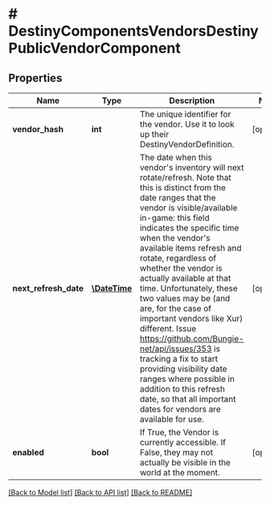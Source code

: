 # # DestinyComponentsVendorsDestinyPublicVendorComponent

## Properties

Name | Type | Description | Notes
------------ | ------------- | ------------- | -------------
**vendor_hash** | **int** | The unique identifier for the vendor. Use it to look up their DestinyVendorDefinition. | [optional]
**next_refresh_date** | [**\DateTime**](\DateTime.md) | The date when this vendor&#39;s inventory will next rotate/refresh.  Note that this is distinct from the date ranges that the vendor is visible/available in-game: this field indicates the specific time when the vendor&#39;s available items refresh and rotate, regardless of whether the vendor is actually available at that time. Unfortunately, these two values may be (and are, for the case of important vendors like Xur) different.  Issue https://github.com/Bungie-net/api/issues/353 is tracking a fix to start providing visibility date ranges where possible in addition to this refresh date, so that all important dates for vendors are available for use. | [optional]
**enabled** | **bool** | If True, the Vendor is currently accessible.   If False, they may not actually be visible in the world at the moment. | [optional]

[[Back to Model list]](../../README.md#models) [[Back to API list]](../../README.md#endpoints) [[Back to README]](../../README.md)
